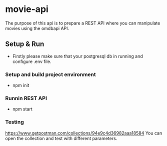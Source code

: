 # movie-api
The purpose of this api is to prepare a REST API where you can manipulate movies using the omdbapi API.
## Setup & Run
- Firstly please make sure that your postgresql db in running and configure .env file.
### Setup and build project environment
- npm init
### Runnin REST API
- npm start

### Testing

https://www.getpostman.com/collections/94e9c4d36982aaa18584
You can open the collection and test with different parameters.

